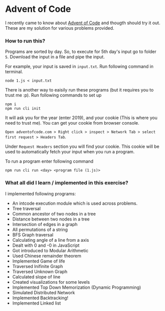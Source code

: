 Advent of Code
==============

I recently came to know about [Advent of Code](https://adventofcode.com/) and thougth
should try it out. These are my solution for various problems provided.

### How to run this?
Programs are sorted by day. So, to execute for 5th day's input go to folder `5`.
Download the input in a file and pipe the input.

For example, your input is saved in `input.txt`. Run following command in terminal.

```
node 1.js < input.txt
```

There is another way to eaisily run these programs (but it requires you to trust me :p).
Run following commands to set up
```
npm i
npm run cli init
```

It will ask you for the year (enter 2019), and your cookie (This is where you need to trust me).
You can get your cookie from browser console.

`Open adventofcode.com > Right click > inspect > Network Tab > select first request > Headers Tab`.

Under `Request Headers` section you will find your cookie. This cookie will be used to automatically 
fetch your input when you run a program.

To run a program enter following command

```
npm run cli run <day> <program file (1.js)>
```

### What all did I learn / implemented in this exercise?

I implemented following programs:
- An intcode execution module which is used across problems.
- Tree traversal
- Common ancestor of two nodes in a tree
- Distance between two nodes in a tree
- Intersection of edges in a graph
- All permutations of a string
- BFS Graph traversal
- Calculating angle of a line from a axis
- Dealt with 0 and -0 in JavaScript
- Got introduced to Modular Arithmetic
- Used Chinese remainder theorem
- Implemented Game of life
- Traversed Inifinite Graph
- Traversed Unknown Graph
- Calculated slope of line
- Created visualizations for some levels
- Implemented Top Down Memorization (Dynamic Programming)
- Simulated Distributed Network
- Implemented Backtracking!
- Implemented Linked list
